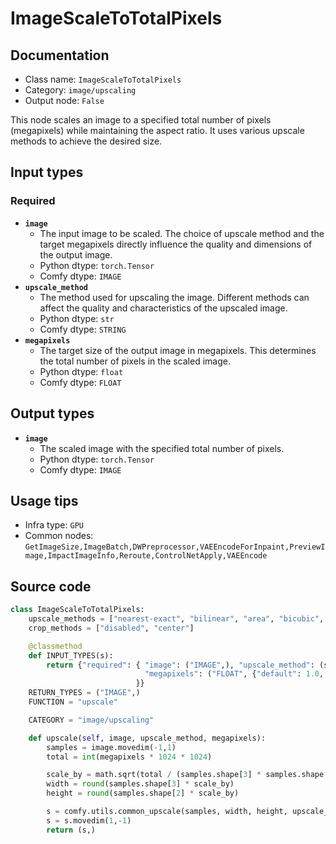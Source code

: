 # ImageScaleToTotalPixels
## Documentation
- Class name: `ImageScaleToTotalPixels`
- Category: `image/upscaling`
- Output node: `False`

This node scales an image to a specified total number of pixels (megapixels) while maintaining the aspect ratio. It uses various upscale methods to achieve the desired size.
## Input types
### Required
- **`image`**
    - The input image to be scaled. The choice of upscale method and the target megapixels directly influence the quality and dimensions of the output image.
    - Python dtype: `torch.Tensor`
    - Comfy dtype: `IMAGE`
- **`upscale_method`**
    - The method used for upscaling the image. Different methods can affect the quality and characteristics of the upscaled image.
    - Python dtype: `str`
    - Comfy dtype: `STRING`
- **`megapixels`**
    - The target size of the output image in megapixels. This determines the total number of pixels in the scaled image.
    - Python dtype: `float`
    - Comfy dtype: `FLOAT`
## Output types
- **`image`**
    - The scaled image with the specified total number of pixels.
    - Python dtype: `torch.Tensor`
    - Comfy dtype: `IMAGE`
## Usage tips
- Infra type: `GPU`
- Common nodes: `GetImageSize,ImageBatch,DWPreprocessor,VAEEncodeForInpaint,PreviewImage,ImpactImageInfo,Reroute,ControlNetApply,VAEEncode`


## Source code
```python
class ImageScaleToTotalPixels:
    upscale_methods = ["nearest-exact", "bilinear", "area", "bicubic", "lanczos"]
    crop_methods = ["disabled", "center"]

    @classmethod
    def INPUT_TYPES(s):
        return {"required": { "image": ("IMAGE",), "upscale_method": (s.upscale_methods,),
                              "megapixels": ("FLOAT", {"default": 1.0, "min": 0.01, "max": 16.0, "step": 0.01}),
                            }}
    RETURN_TYPES = ("IMAGE",)
    FUNCTION = "upscale"

    CATEGORY = "image/upscaling"

    def upscale(self, image, upscale_method, megapixels):
        samples = image.movedim(-1,1)
        total = int(megapixels * 1024 * 1024)

        scale_by = math.sqrt(total / (samples.shape[3] * samples.shape[2]))
        width = round(samples.shape[3] * scale_by)
        height = round(samples.shape[2] * scale_by)

        s = comfy.utils.common_upscale(samples, width, height, upscale_method, "disabled")
        s = s.movedim(1,-1)
        return (s,)

```
